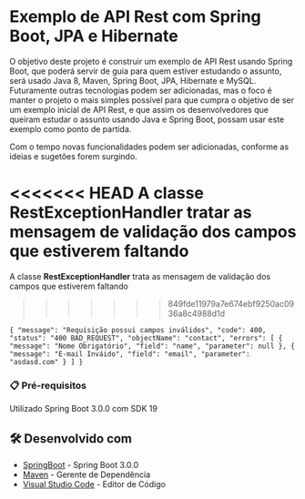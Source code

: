 # Exemplo de API Rest com Spring Boot, JPA e Hibernate

O objetivo deste projeto é construir um exemplo de API Rest usando Spring Boot, que poderá servir de guia para quem estiver estudando o assunto, será usado Java 8, Maven, Spring Boot, JPA, Hibernate e MySQL. Futuramente outras tecnologias podem ser adicionadas, mas o foco é manter o projeto o mais simples possível para que cumpra o objetivo de ser um exemplo inicial de API Rest, e que assim os desenvolvedores que queiram estudar o assunto usando Java e Spring Boot, possam usar este exemplo como ponto de partida.

Com o tempo novas funcionalidades podem ser adicionadas, conforme as ideias e sugetões forem surgindo.

<<<<<<< HEAD
A classe **RestExceptionHandler** tratar as mensagem de validação dos campos que estiverem faltando
=======
A classe **RestExceptionHandler** trata as mensagem de validação dos campos que estiverem faltando
>>>>>>> 849fde11979a7e674ebf9250ac0936a8c4988d1d

` {
	"message": "Requisição possui campos inválidos",
	"code": 400,
	"status": "400 BAD_REQUEST",
	"objectName": "contact",
	"errors": [
		{
			"message": "Nome Obrigatório",
			"field": "name",
			"parameter": null
		},
		{
			"message": "E-mail Inváido",
			"field": "email",
			"parameter": "asdasd.com"
		}
	]
} `
### 📋 Pré-requisitos

Utilizado Spring Boot 3.0.0 com SDK 19


## 🛠️ Desenvolvido com

* [SpringBoot](https://spring.io/projects/spring-boot) - Spring Boot 3.0.0
* [Maven](https://maven.apache.org/) - Gerente de Dependência
* [Visual Studio Code](https://code.visualstudio.com/) - Editor de Código 
